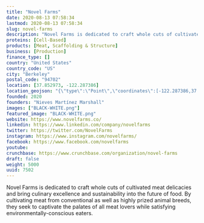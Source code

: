```yaml
---
title: "Novel Farms"
date: 2020-08-13 07:58:34
lastmod: 2020-08-13 07:58:34
slug: novel-farms
description: "Novel Farms is dedicated to craft whole cuts of cultivated meat delicacies and bring culinary excellence and sustainability into the future of food. By cultivating meat from conventional as well as highly prized animal breeds, they seek to captivate the palates of all meat lovers while satisfying environmentally-conscious eaters."
proteins: [Cell-Based]
products: [Meat, Scaffolding & Structure]
business: [Production]
finance_type: []
country: "United States"
country_code: "US"
city: "Berkeley"
postal_code: "94702"
location: [37.852973, -122.287386]
location_geojson: "{\"type\":\"Point\",\"coordinates\":[-122.287386,37.852973]}"
founded: 2020
founders: "Nieves Martínez Marshall"
images: ["BLACK-WHITE.png"]
featured_image: "BLACK-WHITE.png"
website: https://www.novelfarms.co/
linkedin: https://www.linkedin.com/company/novelfarms
twitter: https://twitter.com/NovelFarms
instagram: https://www.instagram.com/novelfarms/
facebook: https://www.facebook.com/novelfarms
youtube: 
crunchbase: https://www.crunchbase.com/organization/novel-farms
draft: false
weight: 5000
uuid: 7502
---
```

Novel Farms is dedicated to craft whole cuts of cultivated meat delicacies and bring culinary excellence and sustainability into the future of food. By cultivating meat from conventional as well as highly prized animal breeds, they seek to captivate the palates of all meat lovers while satisfying environmentally-conscious eaters.
